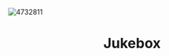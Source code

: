 ![4732811](https://user-images.githubusercontent.com/51414398/109992884-7742f380-7cea-11eb-84a0-9a1de3d13f4d.jpg)

<h1 align="center">Jukebox</h1>
<p align="center> A music player made in Python, better known as Jukebox! </p>
